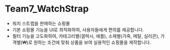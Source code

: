 # Team7_WatchStrap
- 워치 스트랩을 판매하는 쇼핑몰
- 기본 쇼핑몰 기능을 UI로 최적화하여, 사용자들에게 편의를 제공합니다.
- 필터 기능을 고도화하여, 카테고리별(갤럭시, 애플), 소재별(가죽, 메탈, 실리콘), 가격별(₩)로 원하는 조건에 맞춰 상품을 보여 실용적인 쇼핑몰을 제작합니다.